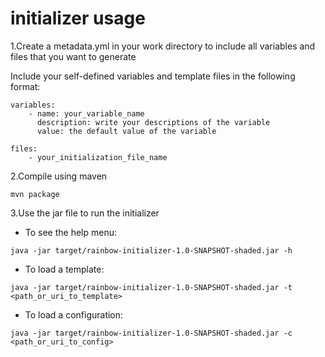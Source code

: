 # initializer usage

1.Create a metadata.yml in your work directory to include all variables and files that you want to generate
  
  Include your self-defined variables and template files in the following format:
```
variables:
    - name: your_variable_name
      description: write your descriptions of the variable
      value: the default value of the variable
```

```
files:
    - your_initialization_file_name
```
2.Compile using maven
```
mvn package
```
3.Use the jar file to run the initializer 
- To see the help menu:
```
java -jar target/rainbow-initializer-1.0-SNAPSHOT-shaded.jar -h
```
- To load a template:
```
java -jar target/rainbow-initializer-1.0-SNAPSHOT-shaded.jar -t <path_or_uri_to_template> 
```
- To load a configuration:
```
java -jar target/rainbow-initializer-1.0-SNAPSHOT-shaded.jar -c <path_or_uri_to_config> 
```